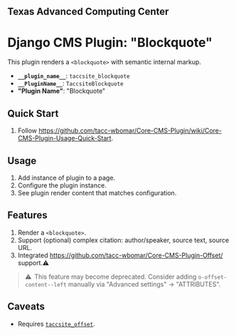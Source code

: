 ## Texas Advanced Computing Center
# Django CMS Plugin: "Blockquote"

This plugin renders a `<blockquote>` with semantic internal markup.

- __`__plugin_name__`__: `taccsite_blockquote`
- __`__PluginName__`__: `TaccsiteBlockquote`
- __"Plugin Name"__: "Blockquote"

## Quick Start

1. Follow https://github.com/tacc-wbomar/Core-CMS-Plugin/wiki/Core-CMS-Plugin-Usage-Quick-Start.

## Usage

1. Add instance of plugin to a page.
1. Configure the plugin instance.
1. See plugin render content that matches configuration.

## Features

1. Render a `<blockquote>`.
2. Support (optional) complex citation: author/speaker, source text, source URL.
3. Integrated https://github.com/tacc-wbomar/Core-CMS-Plugin-Offset/ support.⚠️

> ⚠️&thinsp; This feature may become deprecated. Consider adding `o-offset-content--left` manually via "Advanced settings" → "ATTRIBUTES".

## Caveats

- Requires [`taccsite_offset`](https://github.com/tacc-wbomar/Core-CMS-Plugin-Offset/).
